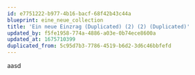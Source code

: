 ```yaml
---
id: e7751222-b977-4b16-bacf-68f42b43c44a
blueprint: eine_neue_collection
title: 'Ein neue Einzrag (Duplicated) (2) (2) (Duplicated)'
updated_by: f5fe1958-774a-4886-a03e-0b74ece8600a
updated_at: 1675710399
duplicated_from: 5c95d7b3-7786-4519-b6d2-3d6c46bbfefd
---
```

aasd